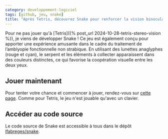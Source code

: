 ```yaml
---
category: developpement-logiciel
tags: [github, jeu, snake]  
title: "Après Tetris, découvrez Snake pour renforcer la vision binoculaire"  
---
```


Pour ne pas jouer qu'à [Tetris]({% post_url 2024-10-28-tetris-stereo-vision %}), je viens de développer Snake ! Ce jeu est également conçu pour apporter une expérience amusante dans le cadre du traitement de l’amblyopie fonctionnelle non strabique. En utilisant des lunettes anaglyphes (rouge et cyan), le serpent et les éléments à collecter apparaissent dans des couleurs distinctes, ce qui favorise la coopération visuelle entre les deux yeux.

## Jouer maintenant

Pour tenter votre chance et commencer à jouer, rendez-vous sur [cette page](https://lfabreges.github.io/snake/). 
Comme pour Tetris, le jeu n'est jouable qu'avec un clavier.

## Accéder au code source

Le code source de Snake est accessible à tous dans le dépôt [lfabreges/snake](https://github.com/lfabreges/snake/).
